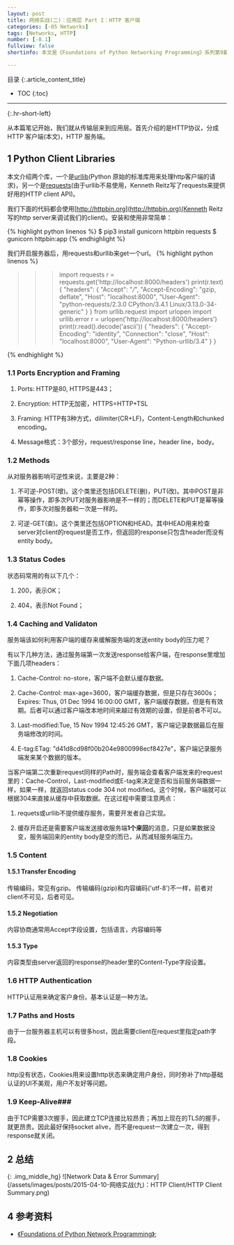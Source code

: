 ```yaml
---
layout: post
title: 网络实战(二)：应用层 Part I：HTTP 客户端
categories: [-05 Networks]
tags: [Networks, HTTP]
number: [-8.1]
fullview: false
shortinfo: 本文是《Foundations of Python Networking Programming》系列第9篇笔记《HTTP 客户端》。

---
```

目录
{:.article_content_title}


* TOC
{:toc}

---
{:.hr-short-left}

从本篇笔记开始，我们就从传输层来到应用层。首先介绍的是HTTP协议，分成HTTP 客户端(本文)，HTTP 服务端。

## 1 Python Client Libraries ##

本文介绍两个库，一个是[urllib](https://docs.python.org/3/library/urllib.html)(Python 原始的标准库用来处理http客户端的请求)，另一个是[requests](http://docs.python-requests.org/en/master/)(由于urllib不易使用，Kenneth Reitz写了requests来提供好用的HTTP client API)。

我们下面的代码都会使用[http://httpbin.org](http://httpbin.org)(Kenneth Reitz写的http server来调试我们的client)。安装和使用非常简单：

{% highlight python linenos %}
$ pip3 install gunicorn httpbin requests
$ gunicorn httpbin:app
{% endhighlight %}

我们开启服务器后，用requests和urllib来get一个url。
{% highlight python linenos %}
>>> import requests
>>> r = requests.get('http://localhost:8000/headers')
>>> print(r.text)
{
  "headers": {
    "Accept": "*/*",
    "Accept-Encoding": "gzip, deflate",
    "Host": "localhost:8000",
    "User-Agent": "python-requests/2.3.0 CPython/3.4.1 Linux/3.13.0-34-generic"
} }
>>> from urllib.request import urlopen
>>> import urllib.error
>>> r = urlopen('http://localhost:8000/headers')
>>> print(r.read().decode('ascii'))
{
  "headers": {
    "Accept-Encoding": "identity",
    "Connection": "close",
    "Host": "localhost:8000",
    "User-Agent": "Python-urllib/3.4"
} }

{% endhighlight %}

### 1.1 Ports Encryption and Framing ###

1. Ports: HTTP是80, HTTPS是443；

2. Encryption: HTTP无加密，HTTPS=HTTP+TSL

3. Framing: HTTP有3种方式，dilimiter(CR+LF)，Content-Length和chunked encoding。

4. Message格式：3个部分，request/response line，header line，body。

### 1.2 Methods ###

从对服务器影响可逆性来说，主要是2种：

1. 不可逆-POST(增)。这个类里还包括DELETE(删)，PUT(改)。其中POST是非幂等操作，即多次PUT对服务器影响是不一样的；而DELETE和PUT是幂等操作，即多次对服务器和一次是一样的。

2. 可逆-GET(查)。这个类里还包括OPTION和HEAD。其中HEAD用来检查server对client的request是否工作，但返回的response只包含header而没有entity body。

### 1.3 Status Codes ###

状态码常用的有以下几个：

1. 200，表示OK；

2. 404，表示Not Found；

### 1.4 Caching and Validaton ###

服务端该如何利用客户端的缓存来缓解服务端的发送entity body的压力呢？

有以下几种方法，通过服务端第一次发送response给客户端，在response里增加下面几项headers：

1. Cache-Control: no-store，客户端不会默认缓存数据。

2. Cache-Control: max-age=3600，客户端缓存数据，但是只存在3600s；Expires: Thus, 01 Dec 1994 16:00:00 GMT，客户端缓存数据，但是有有效期。后者可以通过客户端改本地时间来越过有效期的设置，但是前者不可以。

3. Last-modified:Tue, 15 Nov 1994 12:45:26 GMT，客户端记录数据最后在服务端修改的时间。

4. E-tag:ETag: "d41d8cd98f00b204e9800998ecf8427e"，客户端记录服务端发来某个数据的版本。

当客户端第二次重新request同样的Path时，服务端会查看客户端发来的request里的：Cache-Control，Last-modified或E-tag来决定是否和当前服务端数据一样，如果一样，就返回status code 304 not modified。这个时候，客户端就可以根据304来直接从缓存中获取数据。在这过程中需要注意两点：

1. requets或urllib不提供缓存服务，需要开发者自己实现。

2. 缓存开启还是需要客户端发送接收服务端**1个来回**的消息，只是如果数据没变，服务端回来的entity body是空的而已，从而减轻服务端压力。


### 1.5 Content ###

#### 1.5.1 Transfer Encoding ####

传输编码，常见有gzip。
传输编码(gzip)和内容编码('utf-8')不一样，前者对client不可见，后者可见。

#### 1.5.2 Negotiation ####

内容协商通常用Accept字段设置，包括语言，内容编码等

#### 1.5.3 Type ####

内容类型由server返回的response的header里的Content-Type字段设置。

### 1.6 HTTP Authentication ###

HTTP认证用来确定客户身份。基本认证是一种方法。

### 1.7 Paths and Hosts ###

由于一台服务器主机可以有很多host，因此需要client在request里指定path字段。

### 1.8 Cookies ###

http没有状态，Cookies用来设置http状态来确定用户身份，同时弥补了http基础认证的UI不美观，用户不友好等问题。

### 1.9 Keep-Alive###

由于TCP需要3次握手，因此建立TCP连接比较昂贵；再加上现在的TLS的握手，就更昂贵。因此最好保持socket alive，而不是request一次建立一次，得到response就关闭。

## 2 总结 ##


{: .img_middle_hg}
![Network Data & Error Summary](/assets/images/posts/2015-04-10-网络实战(九)：HTTP Client/HTTP Client Summary.png)

## 4 参考资料 ##

- [《Foundations of Python Network Programming》](https://www.amazon.com/Foundations-Python-Network-Programming-Brandon/dp/1430258543/ref=sr_1_1/159-7715257-2675343?s=books&ie=UTF8&qid=1474899055&sr=1-1&keywords=foundations+of+python+network+programming);





